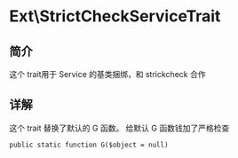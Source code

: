 # Ext\StrictCheckServiceTrait

## 简介
这个 trait用于 Service 的基类捆绑，和 strickcheck 合作

## 详解
这个 trait 替换了默认的 G 函数。
给默认 G 函数钱加了严格检查


    public static function G($object = null)
